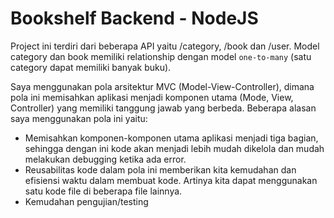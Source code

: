 
# Bookshelf Backend - NodeJS

Project ini terdiri dari beberapa API yaitu /category, /book dan /user. Model category dan book memiliki relationship dengan model `one-to-many` (satu category dapat memiliki banyak buku).

Saya menggunakan pola arsitektur MVC (Model-View-Controller), dimana pola ini memisahkan aplikasi menjadi komponen utama (Mode, View, Controller) yang memiliki tanggung jawab yang berbeda. Beberapa alasan saya menggunakan pola ini yaitu:

 * Memisahkan komponen-komponen utama aplikasi menjadi tiga bagian, sehingga dengan ini kode akan menjadi lebih mudah dikelola dan mudah melakukan debugging ketika ada error. 
 * Reusabilitas kode dalam pola ini memberikan kita kemudahan dan efisiensi waktu dalam membuat kode. Artinya kita dapat menggunakan satu kode file di beberapa file lainnya. 
 * Kemudahan pengujian/testing 


